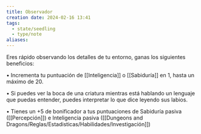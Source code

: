 ```yaml
---
title: Observador
creation date: 2024-02-16 13:41
tags:
  - state/seedling
  - type/note
aliases:
---
```

Eres rápido observando los detalles de tu entorno, ganas los siguientes beneficios:

• Incrementa tu puntuación de [[Inteligencia]] o [[Sabiduría]] en 1, hasta un máximo de 20.

• Si puedes ver la boca de una criatura mientras está hablando un lenguaje que puedas entender,
puedes interpretar lo que dice leyendo sus labios.

• Tienes un +5 de bonificador a tus puntuaciones de Sabiduría pasiva ([[Percepción]]) e Inteligencia
pasiva ([[Dungeons and Dragons/Reglas/Estadisticas/Habilidades/Investigación]])
